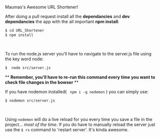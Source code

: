 Maumas's Awesome URL Shortener!

After doing a pull request install all the **dependancies** and **dev dependancies** the app with the all important **npm install**:
```bash
$ cd URL_Shortener
$ npm install
```
</br>

To run the node.js server you'll have to navigate to the server.js file using the key word node:
```bash
$  node src/server.js
```
\*\* **Remember, you'll have to re-run this command every time you want to check file changes in the bowser** \*\*
</br>

If you have nodemon installed( ``` npm i -g nodemon``` ) you can simply use:
```bash
$ nodemon src/server.js
```
</br>

Using ``` nodemon ``` will do a live reload for you every time you save a file in the project... *most of the time*.
If you do have to manually reload the server just use the ``` $ rs ``` command to 'restart server'. It's kinda awesome.
